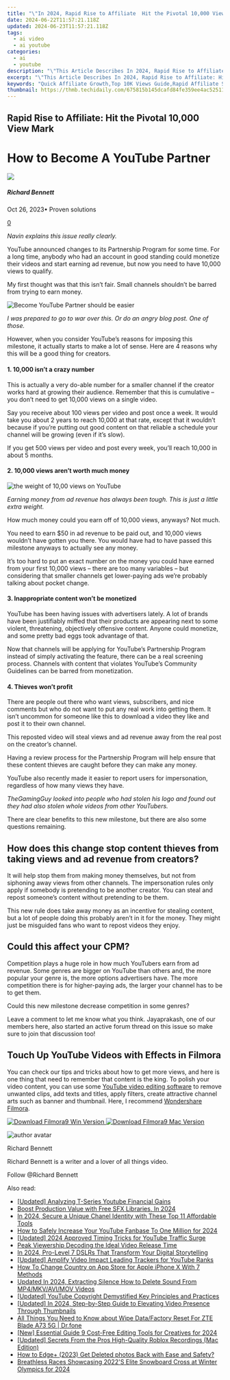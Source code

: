 ```yaml
---
title: "\"In 2024, Rapid Rise to Affiliate  Hit the Pivotal 10,000 View Mark\""
date: 2024-06-22T11:57:21.118Z
updated: 2024-06-23T11:57:21.118Z
tags:
  - ai video
  - ai youtube
categories:
  - ai
  - youtube
description: "\"This Article Describes In 2024, Rapid Rise to Affiliate: Hit the Pivotal 10,000 View Mark\""
excerpt: "\"This Article Describes In 2024, Rapid Rise to Affiliate: Hit the Pivotal 10,000 View Mark\""
keywords: "Quick Affiliate Growth,Top 10K Views Guide,Rapid Affiliate Success,Pivotal View Milestone,Achieving 10K Affiliate Views,Accelerated Affiliate Traffic,Reach 10K Affiliate Audience"
thumbnail: https://thmb.techidaily.com/675815b145dcafd84fe359ee4ac52511e6c57ba8907f6c40cdafb2c11a8f5a83.jpg
---
```


## Rapid Rise to Affiliate: Hit the Pivotal 10,000 View Mark

# How to Become A YouTube Partner

![](https://images.wondershare.com/filmora/article-images/richard-bennett.jpg)

##### Richard Bennett

 Oct 26, 2023• Proven solutions

[0](#commentsBoxSeoTemplate)

_Navin explains this issue really clearly._

YouTube announced changes to its Partnership Program for some time. For a long time, anybody who had an account in good standing could monetize their videos and start earning ad revenue, but now you need to have 10,000 views to qualify.

My first thought was that this isn’t fair. Small channels shouldn’t be barred from trying to earn money.

![Become YouTube Partner should be easier](https://images.wondershare.com/filmora/article-images/hard-to-become-youtube-partner.jpg)

_I was prepared to go to war over this. Or do an angry blog post. One of those._

However, when you consider YouTube’s reasons for imposing this milestone, it actually starts to make a lot of sense. Here are 4 reasons why this will be a good thing for creators.

#### 1. 10,000 isn’t a crazy number

This is actually a very do-able number for a smaller channel if the creator works hard at growing their audience. Remember that this is cumulative – you don’t need to get 10,000 views on a single video.

Say you receive about 100 views per video and post once a week. It would take you about 2 years to reach 10,000 at that rate, except that it wouldn’t because if you’re putting out good content on that reliable a schedule your channel will be growing (even if it’s slow).

If you get 500 views per video and post every week, you’ll reach 10,000 in about 5 months.

#### 2. 10,000 views aren’t worth much money

![the weight of 10,00 views on YouTube](https://images.wondershare.com/filmora/article-images/get-views-on-youtube-hard.jpg)

_Earning money from ad revenue has always been tough. This is just a little extra weight._

How much money could you earn off of 10,000 views, anyways? Not much.

You need to earn $50 in ad revenue to be paid out, and 10,000 views wouldn’t have gotten you there. You would have had to have passed this milestone anyways to actually see any money.

It’s too hard to put an exact number on the money you could have earned from your first 10,000 views – there are too many variables – but considering that smaller channels get lower-paying ads we’re probably talking about pocket change.

#### 3. Inappropriate content won’t be monetized

YouTube has been having issues with advertisers lately. A lot of brands have been justifiably miffed that their products are appearing next to some violent, threatening, objectively offensive content. Anyone could monetize, and some pretty bad eggs took advantage of that.

Now that channels will be applying for YouTube’s Partnership Program instead of simply activating the feature, there can be a real screening process. Channels with content that violates YouTube’s Community Guidelines can be barred from monetization.

#### 4. Thieves won’t profit

There are people out there who want views, subscribers, and nice comments but who do not want to put any real work into getting them. It isn’t uncommon for someone like this to download a video they like and post it to their own channel.

This reposted video will steal views and ad revenue away from the real post on the creator’s channel.

Having a review process for the Partnership Program will help ensure that these content thieves are caught before they can make any money.

YouTube also recently made it easier to report users for impersonation, regardless of how many views they have.

_TheGamingGuy looked into people who had stolen his logo and found out they had also stolen whole videos from other YouTubers._

There are clear benefits to this new milestone, but there are also some questions remaining.

## How does this change stop content thieves from taking views and ad revenue from creators?

It will help stop them from making money themselves, but not from siphoning away views from other channels. The impersonation rules only apply if somebody is pretending to be another creator. You can steal and repost someone’s content without pretending to be them.

This new rule does take away money as an incentive for stealing content, but a lot of people doing this probably aren’t in it for the money. They might just be misguided fans who want to repost videos they enjoy.

## Could this affect your CPM?

Competition plays a huge role in how much YouTubers earn from ad revenue. Some genres are bigger on YouTube than others and, the more popular your genre is, the more options advertisers have. The more competition there is for higher-paying ads, the larger your channel has to be to get them.

Could this new milestone decrease competition in some genres?

Leave a comment to let me know what you think. Jayaprakash, one of our members here, also started an active forum thread on this issue so make sure to join that discussion too!

## Touch Up YouTube Videos with Effects in Filmora

You can check our tips and tricks about how to get more views, and here is one thing that need to remember that content is the king. To polish your video content, you can use some [YouTube video editing software](https://tools.techidaily.com/wondershare/filmora/download/) to remove unwanted clips, add texts and titles, apply filters, create attractive channel arts such as banner and thumbnail. Here, I recommend [Wondershare Filmora](https://tools.techidaily.com/wondershare/filmora/download/).

[![Download Filmora9 Win Version](https://images.wondershare.com/filmora/guide/download-btn-win.jpg) ](https://tools.techidaily.com/wondershare/filmora/download/) [![Download Filmora9 Mac Version](https://images.wondershare.com/filmora/guide/download-btn-mac.jpg) ](https://tools.techidaily.com/wondershare/filmora/download/)

![author avatar](https://images.wondershare.com/filmora/article-images/richard-bennett.jpg)

Richard Bennett

Richard Bennett is a writer and a lover of all things video.

Follow @Richard Bennett


<ins class="adsbygoogle"
     style="display:block"
     data-ad-format="autorelaxed"
     data-ad-client="ca-pub-7571918770474297"
     data-ad-slot="1223367746"></ins>



<ins class="adsbygoogle"
     style="display:block"
     data-ad-client="ca-pub-7571918770474297"
     data-ad-slot="8358498916"
     data-ad-format="auto"
     data-full-width-responsive="true"></ins>

<span class="atpl-alsoreadstyle">Also read:</span>
<div><ul>
<li><a href="https://youtube-zero.techidaily.com/ed-analyzing-t-series-youtube-financial-gains/"><u>[Updated] Analyzing T-Series Youtube Financial Gains</u></a></li>
<li><a href="https://youtube-zero.techidaily.com/-production-value-with-free-sfx-libraries-in-2024/"><u>Boost Production Value with Free SFX Libraries, In 2024</u></a></li>
<li><a href="https://youtube-zero.techidaily.com/24-secure-a-unique-chanel-identity-with-these-top-11-affordable-tools/"><u>In 2024, Secure a Unique Chanel Identity with These Top 11 Affordable Tools</u></a></li>
<li><a href="https://youtube-zero.techidaily.com/o-safely-increase-your-youtube-fanbase-to-one-million-for-2024/"><u>How to Safely Increase Your YouTube Fanbase To One Million for 2024</u></a></li>
<li><a href="https://youtube-zero.techidaily.com/ed-2024-approved-timing-tricks-for-youtube-traffic-surge/"><u>[Updated] 2024 Approved  Timing Tricks for YouTube Traffic Surge</u></a></li>
<li><a href="https://youtube-zero.techidaily.com/viewership-decoding-the-ideal-video-release-time/"><u>Peak Viewership  Decoding the Ideal Video Release Time</u></a></li>
<li><a href="https://youtube-zero.techidaily.com/24-pro-level-7-dslrs-that-transform-your-digital-storytelling/"><u>In 2024, Pro-Level 7 DSLRs That Transform Your Digital Storytelling</u></a></li>
<li><a href="https://youtube-zero.techidaily.com/ed-amplify-video-impact-leading-trackers-for-youtube-ranks/"><u>[Updated] Amplify Video Impact  Leading Trackers for YouTube Ranks</u></a></li>
<li><a href="https://ios-unlock.techidaily.com/how-to-change-country-on-app-store-for-apple-iphone-x-with-7-methods-by-drfone-ios/"><u>How To Change Country on App Store for Apple iPhone X With 7 Methods</u></a></li>
<li><a href="https://audio-editing.techidaily.com/updated-in-2024-extracting-silence-how-to-delete-sound-from-mp4mkvavimov-videos/"><u>Updated In 2024, Extracting Silence How to Delete Sound From MP4/MKV/AVI/MOV Videos</u></a></li>
<li><a href="https://facebook-video-share.techidaily.com/updated-youtube-copyright-demystified-key-principles-and-practices/"><u>[Updated] YouTube Copyright Demystified  Key Principles and Practices</u></a></li>
<li><a href="https://youtube-lab.techidaily.com/ed-in-2024-step-by-step-guide-to-elevating-video-presence-through-thumbnails/"><u>[Updated] In 2024, Step-by-Step Guide to Elevating Video Presence Through Thumbnails</u></a></li>
<li><a href="https://techidaily.com/all-things-you-need-to-know-about-wipe-datafactory-reset-for-zte-blade-a73-5g-drfone-by-drfone-reset-android-reset-android/"><u>All Things You Need to Know about Wipe Data/Factory Reset For ZTE Blade A73 5G | Dr.fone</u></a></li>
<li><a href="https://youtube-docs.techidaily.com/ssential-guide-9-cost-free-editing-tools-for-creatives-for-2024/"><u>[New] Essential Guide  9 Cost-Free Editing Tools for Creatives for 2024</u></a></li>
<li><a href="https://screen-capture.techidaily.com/updated-secrets-from-the-pros-high-quality-roblox-recordings-mac-edition/"><u>[Updated] Secrets From the Pros  High-Quality Roblox Recordings (Mac Edition)</u></a></li>
<li><a href="https://blog-min.techidaily.com/how-to-edgeplus-2023-get-deleted-photos-back-with-ease-and-safety-by-fonelab-android-recover-photos/"><u>How to Edge+ (2023) Get Deleted photos Back with Ease and Safety?</u></a></li>
<li><a href="https://extra-hints.techidaily.com/breathless-races-showcasing-2022s-elite-snowboard-cross-at-winter-olympics-for-2024/"><u>Breathless Races  Showcasing 2022'S Elite Snowboard Cross at Winter Olympics for 2024</u></a></li>
</ul></div>
